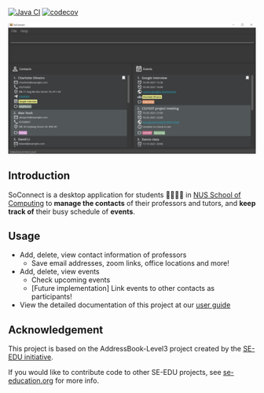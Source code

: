 [![Java CI](https://github.com/AY2122S1-CS2103T-W15-3/tp/actions/workflows/gradle.yml/badge.svg)](https://github.com/AY2122S1-CS2103T-W15-3/tp/actions/workflows/gradle.yml)
[![codecov](https://codecov.io/gh/AY2122S1-CS2103T-W15-3/tp/branch/master/graph/badge.svg?token=40MOICZDNE)](https://codecov.io/gh/AY2122S1-CS2103T-W15-3/tp)

![Ui](docs/images/Ui.png)

## Introduction
SoConnect is a desktop application for students :man_technologist::woman_technologist: in [NUS School of Computing](https://www.comp.nus.edu.sg/)
to **manage the contacts** of their professors and tutors, and **keep track of** their busy schedule of **events**.

## Usage
- Add, delete, view contact information of professors
  - Save email addresses, zoom links, office locations and more!
- Add, delete, view events
  - Check upcoming events
  - [Future implementation] Link events to other contacts as participants!
- View the detailed documentation of this project at our [user guide](https://ay2122s1-cs2103t-w15-3.github.io/tp/UserGuide.html)

## Acknowledgement

This project is based on the AddressBook-Level3 project created by the [SE-EDU initiative](https://se-education.org).

If you would like to contribute code to other SE-EDU projects, see [se-education.org](https://se-education.org#https://se-education.org/#contributing) for more info.
